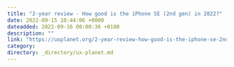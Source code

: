 ```yaml
---
title: "2-year review - How good is the iPhone SE (2nd gen) in 2022?"
date: 2022-09-15 10:44:06 +0000
dateadded: 2022-09-16 00:00:36 +0100
description: ""
link: "https://uxplanet.org/2-year-review-how-good-is-the-iphone-se-2nd-gen-in-2022-c09421524258?source=rss----819cc2aaeee0---4"
category:
directory: _directory/ux-planet.md
---
```

